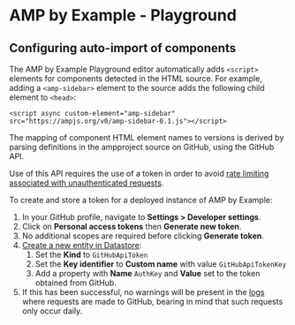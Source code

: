 # AMP by Example - Playground

## Configuring auto-import of components

The AMP by Example Playground editor automatically adds `<script>` elements for
components detected in the HTML source. For example, adding a `<amp-sidebar>`
element to the source adds the following child element to `<head>`:

```
<script async custom-element="amp-sidebar" src="https://ampjs.org/v0/amp-sidebar-0.1.js"></script>
```

The mapping of component HTML element names to versions is derived by parsing
definitions in the ampproject source on GitHub, using the GitHub API.

Use of this API requires the use of a token in order to avoid
[rate limiting associated with unauthenticated requests](https://developer.github.com/v3/#rate-limiting).

To create and store a token for a deployed instance of AMP by Example:

1.  In your GitHub profile, navigate to **Settings > Developer settings**.
1.  Click on **Personal access tokens** then **Generate new token**.
1.  No additional scopes are required before clicking **Generate token**.
1.  [Create a new entity in Datastore](https://console.cloud.google.com/datastore/entities/new):
    1.  Set the **Kind** to `GitHubApiToken`
    1.  Set the **Key identifier** to **Custom name** with value
        `GitHubApiTokenKey`
    1.  Add a property with **Name** `AuthKey` and **Value** set to the token
        obtained from GitHub.
1.  If this has been successful, no warnings will be present in the
    [logs](https://console.cloud.google.com/logs/viewer) where requests are made
    to GitHub, bearing in mind that such requests only occur daily.
